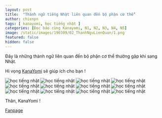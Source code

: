```yaml
---
layout: post
title:  "Thành ngữ tiếng Nhật liên quan đến bộ phận cơ thể"
author: chienpn
tags: [ kanayomi, học tiếng nhật ]
categories: [Đọc báo cùng Kanayomi, N1, N2, N3, N4, N5]
image: /static/images/190309/02_ThanhNguLienQuan/1.png
featured: false
hidden: false
---
```

Đây là những thành ngữ liên quan đến bộ phận cơ thể thường gặp khi sang Nhật.

Hi vọng [KanaYomi](https://blog.kanayomi.com) sẽ giúp ích cho bạn !

![học tiếng nhật](/static/images/190309/02_ThanhNguLienQuan/2.png)
![học tiếng nhật](/static/images/190309/02_ThanhNguLienQuan/3.png)
![học tiếng nhật](/static/images/190309/02_ThanhNguLienQuan/4.png)
![học tiếng nhật](/static/images/190309/02_ThanhNguLienQuan/5.png)
![học tiếng nhật](/static/images/190309/02_ThanhNguLienQuan/6.png)
![học tiếng nhật](/static/images/190309/02_ThanhNguLienQuan/7.png)
![học tiếng nhật](/static/images/190309/02_ThanhNguLienQuan/8.png)
![học tiếng nhật](/static/images/190309/02_ThanhNguLienQuan/9.png)
![học tiếng nhật](/static/images/190309/02_ThanhNguLienQuan/10.png)
![học tiếng nhật](/static/images/190309/02_ThanhNguLienQuan/11.png)
![học tiếng nhật](/static/images/190309/02_ThanhNguLienQuan/12.png)
![học tiếng nhật](/static/images/190309/02_ThanhNguLienQuan/13.png)

Thân, KanaYomi !

[Fanpage](https://www.facebook.com/kanayomi)
